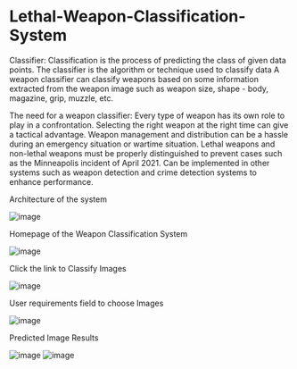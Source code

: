 # Lethal-Weapon-Classification-System

Classifier:
Classification is the process of predicting the class of given data points.
The classifier is the algorithm or technique used to classify data
A weapon classifier can classify weapons based on some information extracted from the weapon image such as weapon size, shape - body, magazine, grip, muzzle, etc.

The need for a weapon classifier:
Every type of weapon has its own role to play in a confrontation. Selecting the right weapon at the right time can give a tactical advantage.
Weapon management and distribution can be a hassle during an emergency situation or wartime situation.
Lethal weapons and non-lethal weapons must be properly distinguished to prevent cases such as the Minneapolis incident of April 2021.
Can be implemented in other systems such as weapon detection and crime detection systems to enhance performance.

Architecture of the system

![image](https://user-images.githubusercontent.com/78581366/182007972-7d10cb9a-1047-4a36-8922-bd42f7ad29a0.png)


Homepage of the Weapon Classification System 

![image](https://user-images.githubusercontent.com/78581366/182008001-8045f4e4-ef9d-4090-9ccc-5a3dca511a40.png)


Click the link to Classify Images 

![image](https://user-images.githubusercontent.com/78581366/182008010-8a4cc30c-1205-43b4-9e60-ac7af2147ac1.png)

User requirements field to choose Images

![image](https://user-images.githubusercontent.com/78581366/182008032-90b5db05-fdf8-4889-b45d-87b0c58c8a9d.png)

Predicted Image Results 

![image](https://user-images.githubusercontent.com/78581366/182008045-c35c5d0f-3e5e-466d-b5db-bdc58e604c39.png)  ![image](https://user-images.githubusercontent.com/78581366/182008052-c2c1336a-79e4-4333-b217-5c1e0f9b8e00.png)



